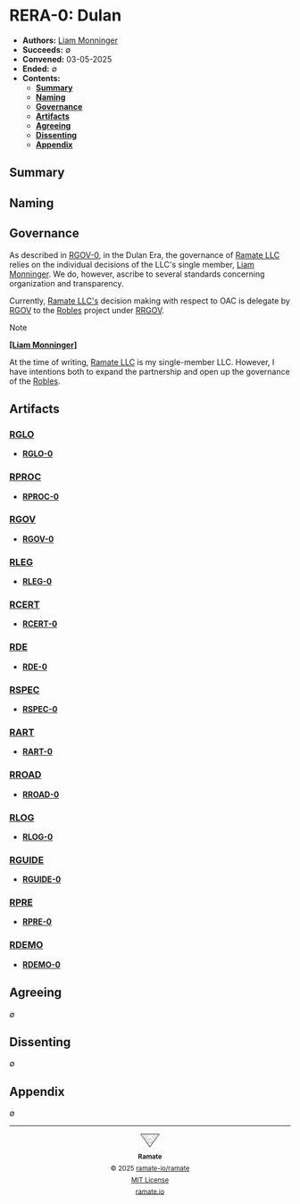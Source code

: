 # RERA-0: Dulan
- **Authors:** [Liam Monninger](mailto:liam@ramate.io)
- **Succeeds:** $\emptyset$
- **Convened:** 03-05-2025
- **Ended:** $\emptyset$
- **Contents:**
  - **[Summary](#summary)**
  - **[Naming](#naming)**
  - **[Governance](#governance)**
  - **[Artifacts](#artifacts)**
  - **[Agreeing](#agreeing)**
  - **[Dissenting](#dissenting)**
  - **[Appendix](#appendix)**

## Summary

## Naming

## Governance
As described in [RGOV-0](../../rgov/rera-000-000-000-dulan/rgov-000-000-000/README.md), in the Dulan Era, the governance of [Ramate LLC](https://www.ramate.io) relies on the individual decisions of the LLC's single member, [Liam Monninger](mailto:liam@ramate.io). We do, however, ascribe to several standards concerning organization and transparency.

Currently, [Ramate LLC's](https://www.ramate.io) decision making with respect to OAC is delegate by [RGOV](https://github.com/ramate-io/ramate/tree/main/rgov) to the [Robles](https://github.com/ramate-io/robles) project under [RRGOV](https://github.com/ramate-io/robles/tree/main/rogov).

> [!NOTE]
>
> **[[Liam Monninger]](mailto:liam@ramate.io)**
>
> At the time of writing, [Ramate LLC](https://www.ramate.io) is my single-member LLC. However, I have intentions both to expand the partnership and open up the governance of the [Robles](https://github.com/ramate-io/robles).

## Artifacts

### [RGLO](/rglo/rera-000-000-000-dulan/README.md)
- **[RGLO-0](/rglo/rera-000-000-000-dulan/rglo-000-000-000/README.md)**

### [RPROC](/rproc/rera-000-000-000-dulan/README.md)
- **[RPROC-0](/rproc/rera-000-000-000-dulan/rproc-000-000-000/README.md)**

### [RGOV](/rgov/rera-000-000-000-dulan/README.md)
- **[RGOV-0](/rgov/rera-000-000-000-dulan/rgov-000-000-000/README.md)**

### [RLEG](/rleg/rera-000-000-000-dulan/README.md)
- **[RLEG-0](/rleg/rera-000-000-000-dulan/rleg-000-000-000/README.md)**

### [RCERT](/rcert/rera-000-000-000-dulan/README.md)
- **[RCERT-0](/rcert/rera-000-000-000-dulan/rcert-000-000-000/README.md)**

### [RDE](/rde/rera-000-000-000-dulan/README.md)
- **[RDE-0](/rde/rera-000-000-000-dulan/rde-000-000-000/README.md)**

### [RSPEC](/rspec/rera-000-000-000-dulan/README.md)
- **[RSPEC-0](/rspec/rera-000-000-000-dulan/rspec-000-000-000/README.md)**

### [RART](/rart/rera-000-000-000-dulan/README.md)
- **[RART-0](/rart/rera-000-000-000-dulan/rart-000-000-000/README.md)**

### [RROAD](/rroad/rera-000-000-000-dulan/README.md)
- **[RROAD-0](/rroad/rera-000-000-000-dulan/rroad-000-000-000/README.md)**

### [RLOG](/rlog/rera-000-000-000-dulan/README.md)
- **[RLOG-0](/rlog/rera-000-000-000-dulan/rlog-000-000-000/README.md)**

### [RGUIDE](/rguide/rera-000-000-000-dulan/README.md)
- **[RGUIDE-0](/rguide/rera-000-000-000-dulan/rguide-000-000-000/README.md)**

### [RPRE](/rpre/rera-000-000-000-dulan/README.md)
- **[RPRE-0](/rpre/rera-000-000-000-dulan/rpre-000-000-000/README.md)**

### [RDEMO](/rdemo/rera-000-000-000-dulan/README.md)
- **[RDEMO-0](/rdemo/rera-000-000-000-dulan/rdemo-000-000-000/README.md)**

## Agreeing
$\emptyset$

## Dissenting
$\emptyset$

## Appendix
$\emptyset$

<!--RAMATE FOOTER: DO NOT REMOVE THIS LINE-->
---

<div align="center">
  <a href="https://github.com/ramate-io/oac">
    <picture>
      <source srcset="/assets/ramate-inverted-transparent.png" media="(prefers-color-scheme: dark)">
      <img height="24" src="/assets/ramate-transparent.png" alt="Ramate"/>
    </picture>
  </a>
  <br/>
  <sub>
    <b>Ramate</b>
    <br/>
    &copy; 2025 <a href="https://github.com/ramate-io/ramate">ramate-io/ramate</a>
    <br/>
    <a href="https://github.com/ramate-io/ramate/blob/main/LICENSE">MIT License</a>
    <br/>
    <a href="https://www.ramate.io">ramate.io</a>
  </sub>
</div>

